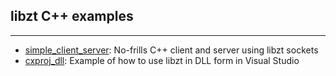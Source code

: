 ## libzt C++ examples
***

 - [simple_client_server](simple_client_server): No-frills C++ client and server using libzt sockets
 - [cxproj_dll](cxproj_dll): Example of how to use libzt in DLL form in Visual Studio